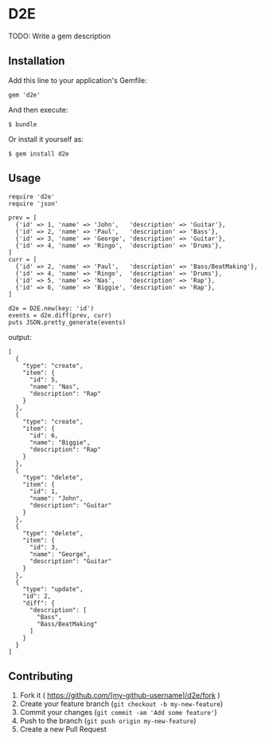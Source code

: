 # D2E

TODO: Write a gem description

## Installation

Add this line to your application's Gemfile:

    gem 'd2e'

And then execute:

    $ bundle

Or install it yourself as:

    $ gem install d2e

## Usage

```
require 'd2e'
require 'json'

prev = [
  {'id' => 1, 'name' => 'John',   'description' => 'Guitar'},
  {'id' => 2, 'name' => 'Paul',   'description' => 'Bass'},
  {'id' => 3, 'name' => 'George', 'description' => 'Guitar'},
  {'id' => 4, 'name' => 'Ringo',  'description' => 'Drums'},
]
curr = [
  {'id' => 2, 'name' => 'Paul',   'description' => 'Bass/BeatMaking'},
  {'id' => 4, 'name' => 'Ringo',  'description' => 'Drums'},
  {'id' => 5, 'name' => 'Nas',    'description' => 'Rap'},
  {'id' => 6, 'name' => 'Biggie', 'description' => 'Rap'},
]

d2e = D2E.new(key: 'id')
events = d2e.diff(prev, curr)
puts JSON.pretty_generate(events)
```

output:

```
[
  {
    "type": "create",
    "item": {
      "id": 5,
      "name": "Nas",
      "description": "Rap"
    }
  },
  {
    "type": "create",
    "item": {
      "id": 6,
      "name": "Biggie",
      "description": "Rap"
    }
  },
  {
    "type": "delete",
    "item": {
      "id": 1,
      "name": "John",
      "description": "Guitar"
    }
  },
  {
    "type": "delete",
    "item": {
      "id": 3,
      "name": "George",
      "description": "Guitar"
    }
  },
  {
    "type": "update",
    "id": 2,
    "diff": {
      "description": [
        "Bass",
        "Bass/BeatMaking"
      ]
    }
  }
]
```

## Contributing

1. Fork it ( https://github.com/[my-github-username]/d2e/fork )
2. Create your feature branch (`git checkout -b my-new-feature`)
3. Commit your changes (`git commit -am 'Add some feature'`)
4. Push to the branch (`git push origin my-new-feature`)
5. Create a new Pull Request
